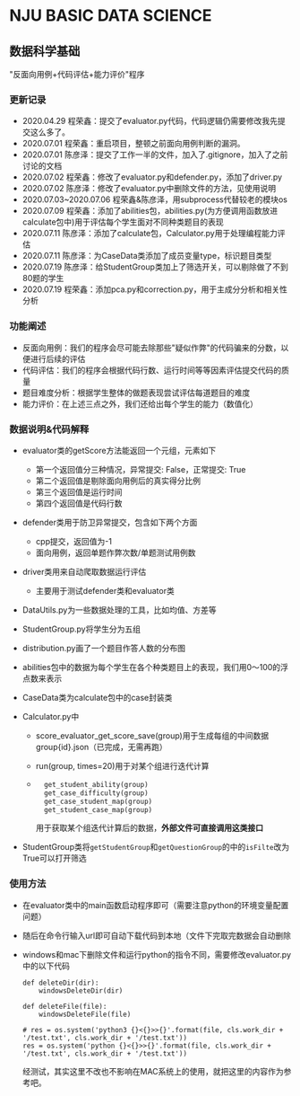 # NJU BASIC DATA SCIENCE

## 数据科学基础

"反面向用例+代码评估+能力评价"程序

### 更新记录

- 2020.04.29 程荣鑫：提交了evaluator.py代码，代码逻辑仍需要修改我先提交这么多了。
- 2020.07.01 程荣鑫：重启项目，整顿之前面向用例判断的漏洞。
- 2020.07.01 陈彦泽：提交了工作一半的文件，加入了.gitignore，加入了之前讨论的文档
- 2020.07.02 程荣鑫：修改了evaluator.py和defender.py，添加了driver.py
- 2020.07.02 陈彦泽：修改了evaluator.py中删除文件的方法，见使用说明
- 2020.07.03~2020.07.06 程荣鑫&陈彦泽，用subprocess代替较老的模块os
- 2020.07.09 程荣鑫：添加了abilities包，abilities.py(为方便调用函数放进calculate包中)用于评估每个学生面对不同种类题目的表现
- 2020.07.11 陈彦泽：添加了calculate包，Calculator.py用于处理编程能力评估
- 2020.07.11 陈彦泽：为CaseData类添加了成员变量type，标识题目类型
- 2020.07.19 陈彦泽：给StudentGroup类加上了筛选开关，可以剔除做了不到80题的学生
- 2020.07.19 程荣鑫：添加pca.py和correction.py，用于主成分分析和相关性分析

### 功能阐述

- 反面向用例：我们的程序会尽可能去除那些"疑似作弊"的代码骗来的分数，以便进行后续的评估
- 代码评估：我们的程序会根据代码行数、运行时间等等因素评估提交代码的质量
- 题目难度分析：根据学生整体的做题表现尝试评估每道题目的难度
- 能力评价：在上述三点之外，我们还给出每个学生的能力（数值化）

### 数据说明&代码解释

- evaluator类的getScore方法能返回一个元组，元素如下
    - 第一个返回值分三种情况，异常提交: False，正常提交: True
    - 第二个返回值是剔除面向用例后的真实得分比例
    - 第三个返回值是运行时间
    - 第四个返回值是代码行数
    
- defender类用于防卫异常提交，包含如下两个方面
    - cpp提交，返回值为-1
    - 面向用例，返回单题作弊次数/单题测试用例数
    
- driver类用来自动爬取数据运行评估
  
    - 主要用于测试defender类和evaluator类
    
- DataUtils.py为一些数据处理的工具，比如均值、方差等

- StudentGroup.py将学生分为五组

- distribution.py画了一个题目作答人数的分布图

- abilities包中的数据为每个学生在各个种类题目上的表现，我们用0～100的浮点数来表示

- CaseData类为calculate包中的case封装类

- Calculator.py中

    - score_evaluator_get_score_save(group)用于生成每组的中间数据group{id}.json（已完成，无需再跑）

    - run(group, times=20)用于对某个组进行迭代计算

    - ```python
        get_student_ability(group)
        get_case_difficulty(group)
        get_case_student_map(group)
        get_student_case_map(group)
        ```

        用于获取某个组迭代计算后的数据，**外部文件可直接调用这类接口**
    
- StudentGroup类将`getStudentGroup`和`getQuestionGroup`的中的`isFilte`改为True可以打开筛选

### 使用方法

- 在evaluator类中的main函数启动程序即可（需要注意python的环境变量配置问题）

- 随后在命令行输入url即可自动下载代码到本地（文件下完取完数据会自动删除

- windows和mac下删除文件和运行python的指令不同，需要修改evaluator.py中的以下代码

	```
	def deleteDir(dir):
	    windowsDeleteDir(dir)
	
	def deleteFile(file):
	    windowsDeleteFile(file)
	
	# res = os.system('python3 {}<{}>>{}'.format(file, cls.work_dir + '/test.txt', cls.work_dir + '/test.txt'))
	res = os.system('python {}<{}>>{}'.format(file, cls.work_dir + '/test.txt', cls.work_dir + '/test.txt'))
	```
    经测试，其实这里不改也不影响在MAC系统上的使用，就把这里的内容作为参考吧。

	